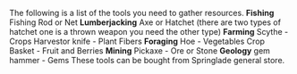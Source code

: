---
---
The following is a list of the tools you need to gather resources. **Fishing** Fishing Rod or Net **Lumberjacking** Axe or Hatchet (there are two types of hatchet one is a thrown weapon you need the other type) **Farming** Scythe - Crops Harvestor knife - Plant Fibers **Foraging** Hoe - Vegetables Crop Basket - Fruit and Berries **Mining** Pickaxe - Ore or Stone **Geology** gem hammer - Gems These tools can be bought from Springlade general store.